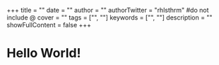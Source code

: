 +++
title = ""
date = ""
author = ""
authorTwitter = "rhlsthrm" #do not include @
cover = ""
tags = ["", ""]
keywords = ["", ""]
description = ""
showFullContent = false
+++

# Hello World!